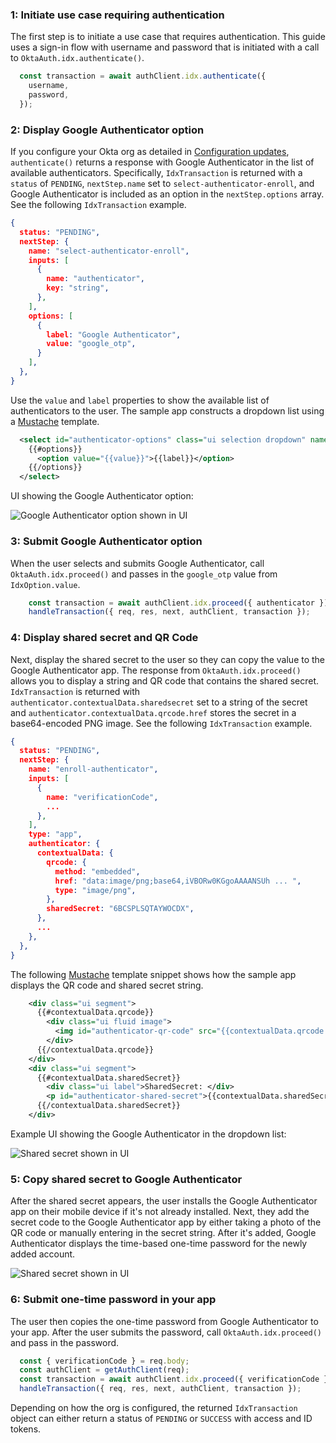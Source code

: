 ### 1: Initiate use case requiring authentication

The first step is to initiate a use case that requires authentication. This guide uses a sign-in flow with username and password that is initiated with a call to `OktaAuth.idx.authenticate()`.

```javascript
  const transaction = await authClient.idx.authenticate({
    username,
    password,
  });
```

### 2: Display Google Authenticator option

If you configure your Okta org as detailed in [Configuration updates](#update-configurations), `authenticate()` returns a response with Google Authenticator in the list of available authenticators. Specifically, `IdxTransaction` is returned with a `status` of `PENDING`, `nextStep.name` set to `select-authenticator-enroll`, and Google Authenticator is included as an option in the `nextStep.options` array. See the following `IdxTransaction` example.

```json
{
  status: "PENDING",
  nextStep: {
    name: "select-authenticator-enroll",
    inputs: [
      {
        name: "authenticator",
        key: "string",
      },
    ],
    options: [
      {
        label: "Google Authenticator",
        value: "google_otp",
      }
    ],
  },
}
```

Use the `value` and `label` properties to show the available list of authenticators to the user. The sample app constructs a dropdown list using a [Mustache](https://mustache.github.io/) template.

```xml
  <select id="authenticator-options" class="ui selection dropdown" name="authenticator">
    {{#options}}
      <option value="{{value}}">{{label}}</option>
    {{/options}}
  </select>
```

UI showing the Google Authenticator option:

<div class="common-image-format">

![Google Authenticator option shown in UI](/img/authenticators/authenticators-google-dropdown-selection.png)

</div>

### 3: Submit Google Authenticator option

When the user selects and submits Google Authenticator, call `OktaAuth.idx.proceed()` and passes in the `google_otp` value from `IdxOption.value`.

```javascript
    const transaction = await authClient.idx.proceed({ authenticator });
    handleTransaction({ req, res, next, authClient, transaction });
```

### 4: Display shared secret and QR Code

Next, display the shared secret to the user so they can copy the value to the Google Authenticator app. The response from `OktaAuth.idx.proceed()` allows you to display a string and QR code that contains the shared secret. `IdxTransaction` is returned with `authenticator.contextualData.sharedsecret` set to a string of the secret and `authenticator.contextualData.qrcode.href` stores the secret in a base64-encoded PNG image. See the following `IdxTransaction` example.

``` json
{
  status: "PENDING",
  nextStep: {
    name: "enroll-authenticator",
    inputs: [
      {
        name: "verificationCode",
        ...
      },
    ],
    type: "app",
    authenticator: {
      contextualData: {
        qrcode: {
          method: "embedded",
          href: "data:image/png;base64,iVBORw0KGgoAAAANSUh ... ",
          type: "image/png",
        },
        sharedSecret: "6BCSPLSQTAYWOCDX",
      },
      ...
    },
  },
}
```

The following [Mustache](https://mustache.github.io/) template snippet shows how the sample app displays the QR code and shared secret string.

```xml
    <div class="ui segment">
      {{#contextualData.qrcode}}
        <div class="ui fluid image">
          <img id="authenticator-qr-code" src="{{contextualData.qrcode.href}}" />
        </div>
      {{/contextualData.qrcode}}
    </div>
    <div class="ui segment">
      {{#contextualData.sharedSecret}}
        <div class="ui label">SharedSecret: </div>
        <p id="authenticator-shared-secret">{{contextualData.sharedSecret}}</p>
      {{/contextualData.sharedSecret}}
    </div>
```

Example UI showing the Google Authenticator in the dropdown list:

<div class="common-image-format">

![Shared secret shown in UI](/img/authenticators/authenticators-google-shared-secret.png)

</div>

### 5: Copy shared secret to Google Authenticator

After the shared secret appears, the user installs the Google Authenticator app on their mobile device if it's not already installed. Next, they add the secret code to the Google Authenticator app by either taking a photo of the QR code or manually entering in the secret string. After it's added, Google Authenticator displays the time-based one-time password for the newly added account.

<div class="common-image-format">

![Shared secret shown in UI](/img/authenticators/authenticators-google-one-time-password.png)

</div>

### 6: Submit one-time password in your app

The user then copies the one-time password from Google Authenticator to your app. After the user submits the password, call `OktaAuth.idx.proceed()` and pass in the password.

```javascript
  const { verificationCode } = req.body;
  const authClient = getAuthClient(req);
  const transaction = await authClient.idx.proceed({ verificationCode });
  handleTransaction({ req, res, next, authClient, transaction });
```

Depending on how the org is configured, the returned `IdxTransaction` object can either return a status of `PENDING` or `SUCCESS` with access and ID tokens.
